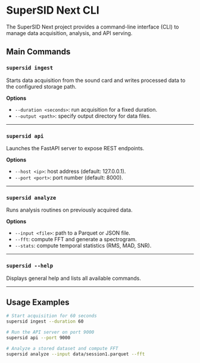 # SuperSID Next CLI

The SuperSID Next project provides a command-line interface (CLI) to manage data acquisition, analysis, and API serving.

## Main Commands

### `supersid ingest`
Starts data acquisition from the sound card and writes processed data to the configured storage path.

**Options**
- `--duration <seconds>`: run acquisition for a fixed duration.
- `--output <path>`: specify output directory for data files.

---

### `supersid api`
Launches the FastAPI server to expose REST endpoints.

**Options**
- `--host <ip>`: host address (default: 127.0.0.1).
- `--port <port>`: port number (default: 8000).

---

### `supersid analyze`
Runs analysis routines on previously acquired data.

**Options**
- `--input <file>`: path to a Parquet or JSON file.
- `--fft`: compute FFT and generate a spectrogram.
- `--stats`: compute temporal statistics (RMS, MAD, SNR).

---

### `supersid --help`
Displays general help and lists all available commands.

---

## Usage Examples

```bash
# Start acquisition for 60 seconds
supersid ingest --duration 60

# Run the API server on port 9000
supersid api --port 9000

# Analyze a stored dataset and compute FFT
supersid analyze --input data/session1.parquet --fft
